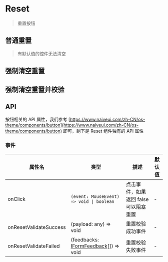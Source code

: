 # Reset

> 重置按钮

## 普通重置

> 有默认值的控件无法清空

<dumi-previewer demoPath="guide/reset/base" />

## 强制清空重置

<dumi-previewer demoPath="guide/reset/force" />

## 强制清空重置并校验

<dumi-previewer demoPath="guide/reset/validate" />

## API

按钮相关的 API 属性，我们参考 [https://www.naiveui.com/zh-CN/os-theme/components/button](https://www.naiveui.com/zh-CN/os-theme/components/button) 即可，剩下是 Reset 组件独有的 API 属性

### 事件

| 属性名                 | 类型                                                                                             | 描述                                  | 默认值 |
| ---------------------- | ------------------------------------------------------------------------------------------------ | ------------------------------------- | ------ |
| onClick                | `(event: MouseEvent) => void \| boolean`                                                         | 点击事件，如果返回 false 可以阻塞重置 | -      |
| onResetValidateSuccess | (payload: any) => void                                                                           | 重置校验成功事件                      | -      |
| onResetValidateFailed  | (feedbacks: [IFormFeedback](https://core.formilyjs.org/api/models/form#iformfeedback)[]) => void | 重置校验失败事件                      | -      |

